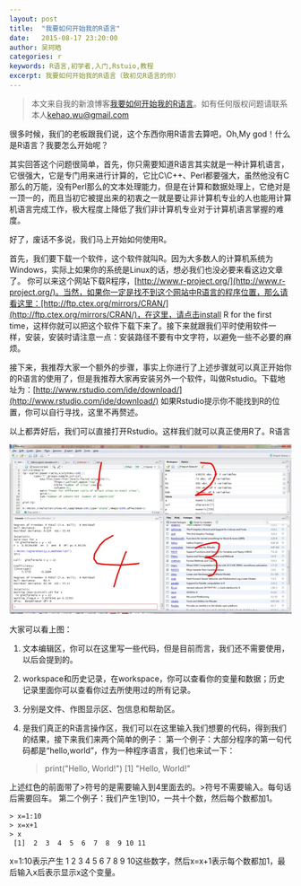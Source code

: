 ```yaml
---
layout: post
title:  "我要如何开始我的R语言"
date:   2015-08-17 23:20:00
author: 吴珂皓
categories: r
keywords: R语言,初学者,入门,Rstuio,教程
excerpt: 我要如何开始我的R语言（致初见R语言的你）
---
```

> 本文来自我的新浪博客[我要如何开始我的R语言](http://blog.sina.com.cn/s/blog_403aa80a0101aowm.html)。如有任何版权问题请联系本人[kehao.wu@gmail.com](mailto:kehao.wu@gmail.com)

很多时候，我们的老板跟我们说，这个东西你用R语言去算吧，Oh,My god！什么是R语言？我要怎么开始呢？

其实回答这个问题很简单，首先，你只需要知道R语言其实就是一种计算机语言，它很强大，它是专门用来进行计算的，它比C\C++、Perl都要强大，虽然他没有C那么的万能，没有Perl那么的文本处理能力，但是在计算和数据处理上，它绝对是一顶一的，而且当初它被提出来的初衷之一就是要让非计算机专业的人也能用计算机语言完成工作，极大程度上降低了我们非计算机专业对于计算机语言掌握的难度。

好了，废话不多说，我们马上开始如何使用R。

首先，我们要下载一个软件，这个软件就叫R。因为大多数人的计算机系统为Windows，实际上如果你的系统是Linux的话，想必我们也没必要来看这边文章了。
你可以来这个网站下载R程序，[http://www.r-project.org/](http://www.r-project.org/)。当然，如果你一定是找不到这个网站中R语言的程序位置，那么请看这里：[http://ftp.ctex.org/mirrors/CRAN/](http://ftp.ctex.org/mirrors/CRAN/)，在这里，请点击install R for the first time，这样你就可以把这个软件下载下来了。接下来就跟我们平时使用软件一样，安装，安装时请注意一点：安装路径不要有中文字符，以避免一些不必要的麻烦。

接下来，我推荐大家一个额外的步骤，事实上你进行了上述步骤就可以真正开始你的R语言的使用了，但是我推荐大家再安装另外一个软件，叫做Rstudio。下载地址为：[http://www.rstudio.com/ide/download/](http://www.rstudio.com/ide/download/)
如果Rstudio提示你不能找到R的位置，你可以自行寻找，这里不再赘述。

以上都弄好后，我们可以直接打开Rstudio。这样我们就可以真正使用R了。R语言 

![Rstudio界面](/img/post/2015-08-17-how-to-begin-my-R-language/1.jpg)

大家可以看上图：

1. 文本编辑区，你可以在这里写一些代码，但是目前而言，我们还不需要使用，以后会提到的。
2. workspace和历史记录，在workspace，你可以查看你的变量和数据；历史记录里面你可以查看你过去所使用过的所有记录。
3. 分别是文件、作图显示区、包信息和帮助区。
4. 是我们真正的R语言操作区，我们可以在这里输入我们想要的代码，得到我们的结果，接下来我们来两个简单的例子：
第一个例子：大部分程序的第一句代码都是“hello,world”，作为一种程序语言，我们也来试一下：

    > print("Hello, World!")
    [1] "Hello, World!"

上述红色的前面带了>符号的是需要输入到4里面去的。>符号不需要输入。每句话后需要回车。
第二个例子：我们产生1到10，一共十个数，然后每个数都加1。

    > x=1:10
    > x=x+1
    > x
     [1]  2  3  4  5  6  7  8  9 10 11
     
x=1:10表示产生 1  2  3  4  5  6  7  8  9 10这些数字，然后x=x+1表示每个数都加1，最后输入x后表示显示x这个变量。

